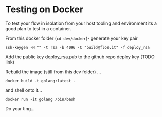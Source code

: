 Testing on Docker
=================

To test your flow in isolation from your host tooling and environment its a good plan to test in a container.

From this docker folder (`cd dev/docker`)- generate your key pair

```
ssh-keygen -N "" -t rsa -b 4096 -C "build@floe.it" -f deploy_rsa
```

Add the public key deploy_rsa.pub to the github repo deploy key (TODO link)

Rebuild the image (still from this dev folder) ...

`docker build -t golang:latest .`

and shell onto it...

`docker run -it golang /bin/bash`

Do your ting...

